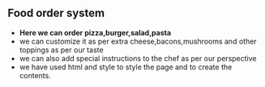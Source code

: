 ## Food order system
- **Here we can order pizza,burger,salad,pasta** 
- we can customize it as per extra cheese,bacons,mushrooms and other toppings as per our taste
- we can also add special instructions to the chef as per our perspective
- we have used html and style to style the page and to create the contents.

